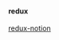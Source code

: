 #### redux
[redux-notion](https://liberating-anteater-ab2.notion.site/redux-d1d8b689d4ac4b969dcce4401f26960e)